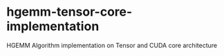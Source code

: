 # hgemm-tensor-core-implementation
HGEMM Algorithm implementation on Tensor and CUDA core architecture
